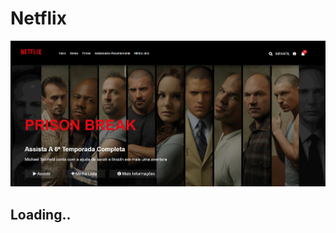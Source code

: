 # Netflix

![Começo](https://github.com/AlexDeSaran/Netflix/blob/main/Images/Capturar.png)

## Loading..